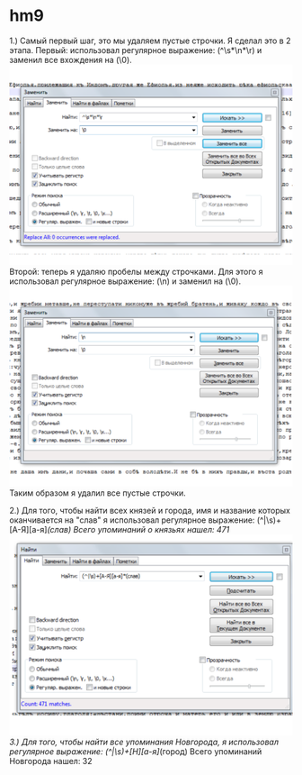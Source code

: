 # hm9
1.) Самый первый шаг, это мы удаляем пустые строчки. Я сделал это в 2 этапа. 
Первый: использовал регулярное выражение: (^\s*\n*\r) и заменил все вхождения на (\0).
![Этап 1](https://github.com/drozdovnikita/hm9/blob/master/1.png)
Второй: теперь я удаляю пробелы между строчками. Для этого я использовал регулярное выражение: (\n) и заменил на (\0).
![Этап 2](https://github.com/drozdovnikita/hm9/blob/master/2.png)
Таким образом я удалил все пустые строчки.

2.) Для того, чтобы найти всех князей и города, имя и название которых оканчивается на "слав" я использовал регулярное выражение: (^|\s)+[А-Я][а-я]*(слав) Всего упоминаний о князьях нашел: 471
![](https://github.com/drozdovnikita/hm9/blob/master/3.png)
3.) Для того, чтобы найти все упоминания Новгорода, я использовал регулярное выражение: (^|\s)+[Н][а-я]*(город) Всего упоминаний Новгорода нашел: 32
![]()
